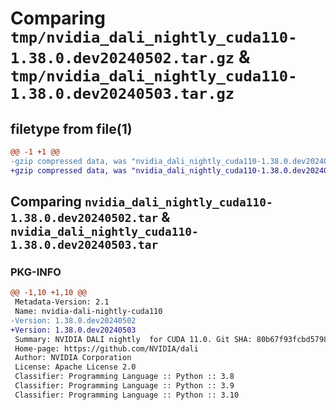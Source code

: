 # Comparing `tmp/nvidia_dali_nightly_cuda110-1.38.0.dev20240502.tar.gz` & `tmp/nvidia_dali_nightly_cuda110-1.38.0.dev20240503.tar.gz`

## filetype from file(1)

```diff
@@ -1 +1 @@
-gzip compressed data, was "nvidia_dali_nightly_cuda110-1.38.0.dev20240502.tar", last modified: Mon Apr  5 07:00:00 1993, max compression
+gzip compressed data, was "nvidia_dali_nightly_cuda110-1.38.0.dev20240503.tar", last modified: Mon Apr  5 07:00:00 1993, max compression
```

## Comparing `nvidia_dali_nightly_cuda110-1.38.0.dev20240502.tar` & `nvidia_dali_nightly_cuda110-1.38.0.dev20240503.tar`

### PKG-INFO

```diff
@@ -1,10 +1,10 @@
 Metadata-Version: 2.1
 Name: nvidia-dali-nightly-cuda110
-Version: 1.38.0.dev20240502
+Version: 1.38.0.dev20240503
 Summary: NVIDIA DALI nightly  for CUDA 11.0. Git SHA: 80b67f93fcbd57985b35db94e9788602334ea37f
 Home-page: https://github.com/NVIDIA/dali
 Author: NVIDIA Corporation
 License: Apache License 2.0
 Classifier: Programming Language :: Python :: 3.8
 Classifier: Programming Language :: Python :: 3.9
 Classifier: Programming Language :: Python :: 3.10
```

